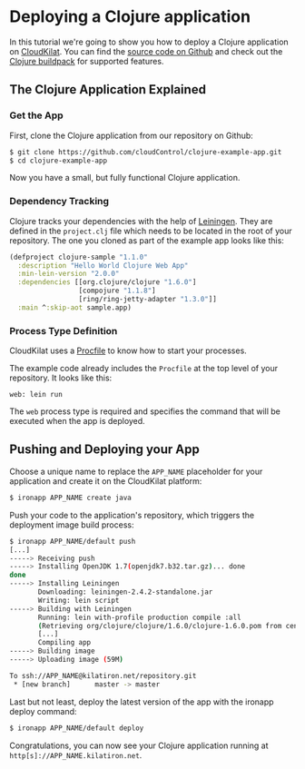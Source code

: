 # Deploying a Clojure application

In this tutorial we're going to show you how to deploy a Clojure  application on [CloudKilat]. You can find the [source code on Github](https://github.com/cloudControl/clojure-example-app) and check out the [Clojure buildpack] for supported features.

## The Clojure Application Explained
### Get the App
First, clone the Clojure application from our repository on Github:

~~~bash
$ git clone https://github.com/cloudControl/clojure-example-app.git
$ cd clojure-example-app
~~~

Now you have a small, but fully functional Clojure application.

### Dependency Tracking
Clojure tracks your dependencies with the help of [Leiningen]. They are defined in the `project.clj` file which needs to be located in the root of your repository. The one you cloned as part of the example app looks like this: 
~~~clojure
(defproject clojure-sample "1.1.0"
  :description "Hello World Clojure Web App"
  :min-lein-version "2.0.0"
  :dependencies [[org.clojure/clojure "1.6.0"]
                 [compojure "1.1.8"]
                 [ring/ring-jetty-adapter "1.3.0"]]
  :main ^:skip-aot sample.app)
~~~

### Process Type Definition
CloudKilat uses a [Procfile] to know how to start your processes.

The example code already includes the `Procfile` at the top level of your repository. It looks like this:

~~~
web: lein run
~~~

The `web` process type is required and specifies the command that will be executed when the app is deployed.

## Pushing and Deploying your App
Choose a unique name to replace the `APP_NAME` placeholder for your application and create it on the
CloudKilat platform:

~~~bash
$ ironapp APP_NAME create java
~~~

Push your code to the application's repository, which triggers the deployment image build process:

~~~bash
$ ironapp APP_NAME/default push
[...]
-----> Receiving push
-----> Installing OpenJDK 1.7(openjdk7.b32.tar.gz)... done
done
-----> Installing Leiningen
       Downloading: leiningen-2.4.2-standalone.jar
       Writing: lein script
-----> Building with Leiningen
       Running: lein with-profile production compile :all
       (Retrieving org/clojure/clojure/1.6.0/clojure-1.6.0.pom from central)
       [...]
       Compiling app
-----> Building image
-----> Uploading image (59M)

To ssh://APP_NAME@kilatiron.net/repository.git
 * [new branch]      master -> master

~~~

Last but not least, deploy the latest version of the app with the ironapp deploy command:

~~~bash
$ ironapp APP_NAME/default deploy
~~~

Congratulations, you can now see your Clojure application running at `http[s]://APP_NAME.kilatiron.net`.

[CloudKilat]: https://www.cloudcontrol.com/
[Clojure buildpack]: https://github.com/cloudControl/buildpack-clojure
[CloudKilat-command-line-client]: https://www.cloudcontrol.com//dev-center/platform-documentation#platform-access
[Git client]: http://git-scm.com/
[Procfile]: https://www.cloudcontrol.com/dev-center/platform-documentation#buildpacks-and-the-procfile
[Leiningen]: http://leiningen.org/
